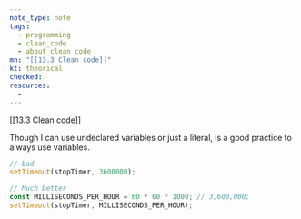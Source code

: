 ```yaml
---
note_type: note
tags:
  - programming
  - clean_code
  - about_clean_code
mn: "[[13.3 Clean code]]"
kt: theorical
checked: 
resources:
  -
---
```

[[13.3 Clean code]]

Though I can use undeclared variables or just a literal, is a good practice to always use variables. 

```javascript
// bad
setTimeout(stopTimer, 3600000); 

// Much better
const MILLISECONDS_PER_HOUR = 60 * 60 * 1000; // 3,600,000;
setTimeout(stopTimer, MILLISECONDS_PER_HOUR);
```

